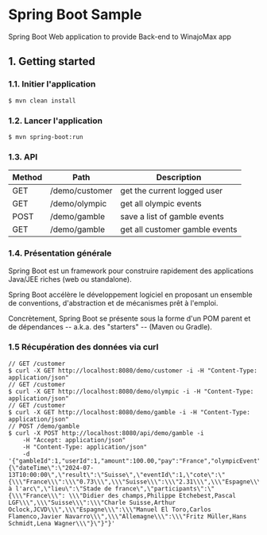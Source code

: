 # Spring Boot Sample

Spring Boot Web application to provide Back-end to WinajoMax app

## 1. Getting started

### 1.1. Initier l'application

```
$ mvn clean install
```

### 1.2. Lancer l'application

```
$ mvn spring-boot:run
```

### 1.3. API

Method | Path           | Description                    |
-------|----------------|--------------------------------|
GET    | /demo/customer | get the current logged user    |
GET    | /demo/olympic  | get all olympic events         |
POST   | /demo/gamble   | save a list of gamble events   | ( also update the customer money )
GET    | /demo/gamble   | get all customer gamble events |

### 1.4. Présentation générale

Spring Boot est un framework pour construire rapidement des applications Java/JEE riches (web ou standalone).

Spring Boot accélère le développement logiciel en proposant un ensemble de conventions, d'abstraction et de mécanismes prêt à l'emploi.

Concrètement, Spring Boot se présente sous la forme d'un POM parent et de dépendances -- a.k.a. des "starters" -- (Maven ou Gradle).

### 1.5 Récupération des données via curl
```
// GET /customer
$ curl -X GET http://localhost:8080/demo/customer -i -H "Content-Type: application/json"
// GET /customer
$ curl -X GET http://localhost:8080/demo/olympic -i -H "Content-Type: application/json"
// GET /customer
$ curl -X GET http://localhost:8080/demo/gamble -i -H "Content-Type: application/json"
// POST /demo/gamble
$ curl -X POST http://localhost:8080/api/demo/gamble -i
    -H "Accept: application/json"
    -H "Content-Type: application/json"
    -d '{"gambleId":1,"userId":1,"amount":100.00,"pay":"France","olympicEvent":"{\"dateTime\":\"2024-07-13T10:00:00\",\"result\":\"Suisse\",\"eventId\":1,\"cote\":\"{\\\"France\\\":\\\"0.73\\\",\\\"Suisse\\\":\\\"2.31\\\",\\\"Espagne\\\":\\\"1.95\\\",\\\"Allemagne\\\":\\\"3.42\\\"}\",\"discipline\":\"tir à l'arc\",\"lieu\":\"Stade de france\",\"participants\":\"{\\\"France\\\": \\\"Didier des champs,Philippe Etchebest,Pascal LGF\\\",\\\"Suisse\\\":\\\"Charle Suisse,Arthur Oclock,JCVD\\\",\\\"Espagne\\\":\\\"Manuel El Toro,Carlos Flamenco,Javier Navarro\\\",\\\"Allemagne\\\":\\\"Fritz Müller,Hans Schmidt,Lena Wagner\\\"}\"}"}'
